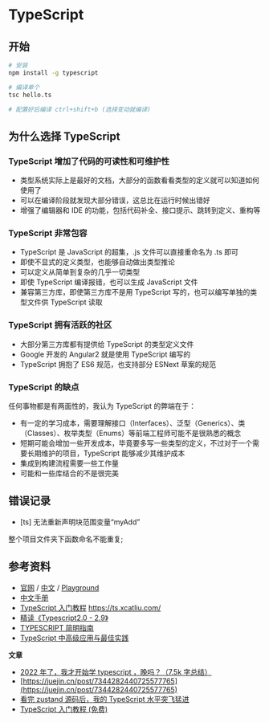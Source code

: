 # TypeScript

## 开始

```bash
# 安装
npm install -g typescript

# 编译单个
tsc hello.ts

# 配置好后编译 ctrl+shift+b (选择变动就编译)
```

## 为什么选择 TypeScript

### TypeScript 增加了代码的可读性和可维护性

- 类型系统实际上是最好的文档，大部分的函数看看类型的定义就可以知道如何使用了
- 可以在编译阶段就发现大部分错误，这总比在运行时候出错好
- 增强了编辑器和 IDE 的功能，包括代码补全、接口提示、跳转到定义、重构等

### TypeScript 非常包容

- TypeScript 是 JavaScript 的超集，.js 文件可以直接重命名为 .ts 即可
- 即使不显式的定义类型，也能够自动做出类型推论 ​
- 可以定义从简单到复杂的几乎一切类型
- 即使 TypeScript 编译报错，也可以生成 JavaScript 文件
- 兼容第三方库，即使第三方库不是用 TypeScript 写的，也可以编写单独的类型文件供 TypeScript 读取

### TypeScript 拥有活跃的社区

- 大部分第三方库都有提供给 TypeScript 的类型定义文件
- Google 开发的 Angular2 就是使用 TypeScript 编写的
- TypeScript 拥抱了 ES6 规范，也支持部分 ESNext 草案的规范

### TypeScript 的缺点

任何事物都是有两面性的，我认为 TypeScript 的弊端在于：

- 有一定的学习成本，需要理解接口（Interfaces）、泛型（Generics）、类（Classes）、枚举类型（Enums）等前端工程师可能不是很熟悉的概念
- 短期可能会增加一些开发成本，毕竟要多写一些类型的定义，不过对于一个需要长期维护的项目，TypeScript 能够减少其维护成本
- 集成到构建流程需要一些工作量
- 可能和一些库结合的不是很完美

## 错误记录

- [ts] 无法重新声明块范围变量“myAdd”

整个项目文件夹下函数命名不能重复;

## 参考资料

- [官网](http://www.typescriptlang.org/) / [中文](https://www.tslang.cn/docs/handbook/basic-types.html) / [Playground](https://www.typescriptlang.org/play/)
- [中文手册](https://zhongsp.gitbooks.io/typescript-handbook/content/)
- [TypeScript 入门教程](https://github.com/xcatliu/typescript-tutorial) https://ts.xcatliu.com/
- [精读《Typescript2.0 - 2.9》](https://juejin.im/post/5b0b93386fb9a00a202ca9f1)
- [TYPESCRIPT 简明指南](https://www.todever.com/2017/09/20/typescript简明指南/)
- [TypeScript 中高级应用与最佳实践](http://www.alloyteam.com/2019/07/13796/)

**文章**

- [2022 年了，我才开始学 typescript ，晚吗？（7.5k 字总结）](https://juejin.cn/post/7124117404187099172?searchId=202404261335264F8E96C7992736770AFD)
- [https://juejin.cn/post/7344282440725577765](https://juejin.cn/post/7344282440725577765)
- [看完 zustand 源码后，我的 TypeScript 水平突飞猛进](https://juejin.cn/post/7339364757386264612?searchId=202404261335264F8E96C7992736770AFD)
- [TypeScript 入门教程 (免费)](https://juejin.cn/book/7288482920602271802)
